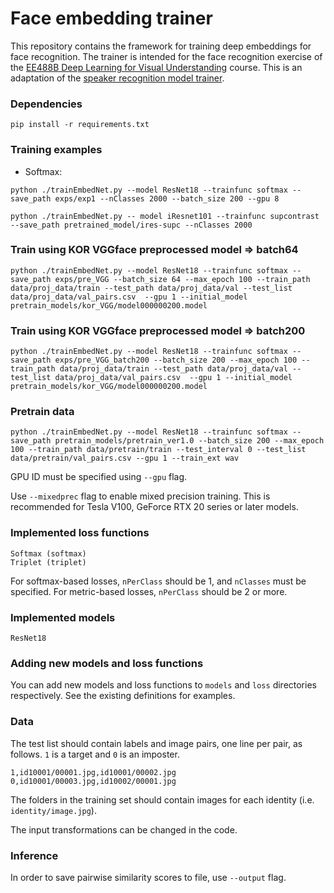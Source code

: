 # Face embedding trainer

This repository contains the framework for training deep embeddings for face recognition. The trainer is intended for the face recognition exercise of the [EE488B Deep Learning for Visual Understanding](https://mm.kaist.ac.kr/teaching/) course. This is an adaptation of the [speaker recognition model trainer](https://github.com/clovaai/voxceleb_trainer).

### Dependencies
```
pip install -r requirements.txt
```

### Training examples

- Softmax:
```
python ./trainEmbedNet.py --model ResNet18 --trainfunc softmax --save_path exps/exp1 --nClasses 2000 --batch_size 200 --gpu 8
```
```
python ./trainEmbedNet.py -- model iResnet101 --trainfunc supcontrast --save_path pretrained_model/ires-supc --nClasses 2000
```
### Train using KOR VGGface preprocessed model => batch64
```
python ./trainEmbedNet.py --model ResNet18 --trainfunc softmax --save_path exps/pre_VGG --batch_size 64 --max_epoch 100 --train_path data/proj_data/train --test_path data/proj_data/val --test_list data/proj_data/val_pairs.csv  --gpu 1 --initial_model pretrain_models/kor_VGG/model000000200.model
```
### Train using KOR VGGface preprocessed model => batch200
```
python ./trainEmbedNet.py --model ResNet18 --trainfunc softmax --save_path exps/pre_VGG_batch200 --batch_size 200 --max_epoch 100 --train_path data/proj_data/train --test_path data/proj_data/val --test_list data/proj_data/val_pairs.csv  --gpu 1 --initial_model pretrain_models/kor_VGG/model000000200.model
```
### Pretrain data
```
python ./trainEmbedNet.py --model ResNet18 --trainfunc softmax --save_path pretrain_models/pretrain_ver1.0 --batch_size 200 --max_epoch 100 --train_path data/pretrain/train --test_interval 0 --test_list data/pretrain/val_pairs.csv --gpu 1 --train_ext wav
```

GPU ID must be specified using `--gpu` flag.

Use `--mixedprec` flag to enable mixed precision training. This is recommended for Tesla V100, GeForce RTX 20 series or later models.

### Implemented loss functions
```
Softmax (softmax)
Triplet (triplet)
```

For softmax-based losses, `nPerClass` should be 1, and `nClasses` must be specified. For metric-based losses, `nPerClass` should be 2 or more. 

### Implemented models
```
ResNet18
```
### Adding new models and loss functions

You can add new models and loss functions to `models` and `loss` directories respectively. See the existing definitions for examples.

### Data

The test list should contain labels and image pairs, one line per pair, as follows. `1` is a target and `0` is an imposter.
```
1,id10001/00001.jpg,id10001/00002.jpg
0,id10001/00003.jpg,id10002/00001.jpg
```

The folders in the training set should contain images for each identity (i.e. `identity/image.jpg`).

The input transformations can be changed in the code.

### Inference

In order to save pairwise similarity scores to file, use `--output` flag.